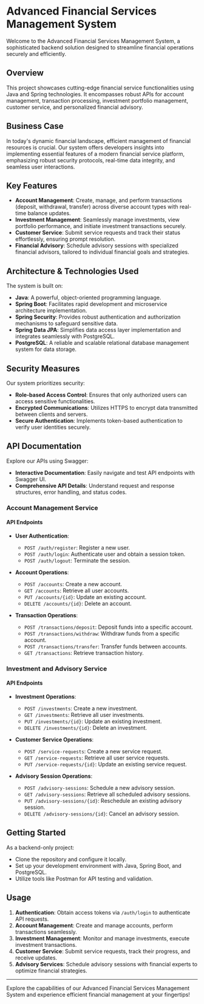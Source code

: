 # Advanced Financial Services Management System

Welcome to the Advanced Financial Services Management System, a sophisticated backend solution designed to streamline financial operations securely and efficiently.

## Overview

This project showcases cutting-edge financial service functionalities using Java and Spring technologies. It encompasses robust APIs for account management, transaction processing, investment portfolio management, customer service, and personalized financial advisory.

## Business Case

In today's dynamic financial landscape, efficient management of financial resources is crucial. Our system offers developers insights into implementing essential features of a modern financial service platform, emphasizing robust security protocols, real-time data integrity, and seamless user interactions.

## Key Features

- **Account Management**: Create, manage, and perform transactions (deposit, withdrawal, transfer) across diverse account types with real-time balance updates.
- **Investment Management**: Seamlessly manage investments, view portfolio performance, and initiate investment transactions securely.
- **Customer Service**: Submit service requests and track their status effortlessly, ensuring prompt resolution.
- **Financial Advisory**: Schedule advisory sessions with specialized financial advisors, tailored to individual financial goals and strategies.

## Architecture & Technologies Used

The system is built on:
- **Java**: A powerful, object-oriented programming language.
- **Spring Boot**: Facilitates rapid development and microservice architecture implementation.
- **Spring Security**: Provides robust authentication and authorization mechanisms to safeguard sensitive data.
- **Spring Data JPA**: Simplifies data access layer implementation and integrates seamlessly with PostgreSQL.
- **PostgreSQL**: A reliable and scalable relational database management system for data storage.

## Security Measures

Our system prioritizes security:
- **Role-based Access Control**: Ensures that only authorized users can access sensitive functionalities.
- **Encrypted Communications**: Utilizes HTTPS to encrypt data transmitted between clients and servers.
- **Secure Authentication**: Implements token-based authentication to verify user identities securely.

## API Documentation

Explore our APIs using Swagger:
- **Interactive Documentation**: Easily navigate and test API endpoints with Swagger UI.
- **Comprehensive API Details**: Understand request and response structures, error handling, and status codes.

### Account Management Service

#### API Endpoints

- **User Authentication**:
  - `POST /auth/register`: Register a new user.
  - `POST /auth/login`: Authenticate user and obtain a session token.
  - `POST /auth/logout`: Terminate the session.

- **Account Operations**:
  - `POST /accounts`: Create a new account.
  - `GET /accounts`: Retrieve all user accounts.
  - `PUT /accounts/{id}`: Update an existing account.
  - `DELETE /accounts/{id}`: Delete an account.

- **Transaction Operations**:
  - `POST /transactions/deposit`: Deposit funds into a specific account.
  - `POST /transactions/withdraw`: Withdraw funds from a specific account.
  - `POST /transactions/transfer`: Transfer funds between accounts.
  - `GET /transactions`: Retrieve transaction history.

### Investment and Advisory Service

#### API Endpoints

- **Investment Operations**:
  - `POST /investments`: Create a new investment.
  - `GET /investments`: Retrieve all user investments.
  - `PUT /investments/{id}`: Update an existing investment.
  - `DELETE /investments/{id}`: Delete an investment.

- **Customer Service Operations**:
  - `POST /service-requests`: Create a new service request.
  - `GET /service-requests`: Retrieve all user service requests.
  - `PUT /service-requests/{id}`: Update an existing service request.

- **Advisory Session Operations**:
  - `POST /advisory-sessions`: Schedule a new advisory session.
  - `GET /advisory-sessions`: Retrieve all scheduled advisory sessions.
  - `PUT /advisory-sessions/{id}`: Reschedule an existing advisory session.
  - `DELETE /advisory-sessions/{id}`: Cancel an advisory session.

## Getting Started

As a backend-only project:
- Clone the repository and configure it locally.
- Set up your development environment with Java, Spring Boot, and PostgreSQL.
- Utilize tools like Postman for API testing and validation.

## Usage

1. **Authentication**: Obtain access tokens via `/auth/login` to authenticate API requests.
2. **Account Management**: Create and manage accounts, perform transactions seamlessly.
3. **Investment Management**: Monitor and manage investments, execute investment transactions.
4. **Customer Service**: Submit service requests, track their progress, and receive updates.
5. **Advisory Services**: Schedule advisory sessions with financial experts to optimize financial strategies.

---

Explore the capabilities of our Advanced Financial Services Management System and experience efficient financial management at your fingertips!
